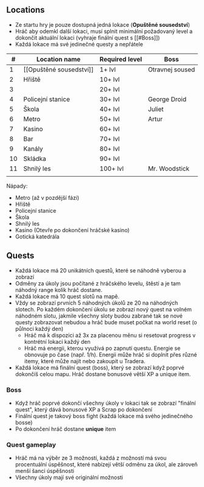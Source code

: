 ## Locations
- Ze startu hry je pouze dostupná jedná lokace (**Opuštěné sousedství**)
- Hráč aby odemkl další lokaci, musí splnit minimální požadovaný level a dokončit aktuální lokaci (vyhraje finální quest s [[#Boss]])
- Každá lokace má své jedinečné questy a nepřátele

| #   | Location name           | Required level | Boss            |
| --- | ----------------------- | -------------- | --------------- |
| 1   | [[Opuštěné sousedství]] | 1+ lvl         | Otravnej soused |
| 2   | Hřiště                  | 10+ lvl        |                 |
| 3   |                         | 20+ lvl        |                 |
| 4   | Policejní stanice       | 30+ lvl        | George Droid    |
| 5   | Škola                   | 40+ lvl        | Juliet          |
| 6   | Metro                   | 50+ lvl        | Artur           |
| 7   | Kasino                  | 60+ lvl        |                 |
| 8   | Bar                     | 70+ lvl        |                 |
| 9   | Kanály                  | 80+ lvl        |                 |
| 10  | Skládka                 | 90+ lvl        |                 |
| 11  | Shnilý les              | 100+ lvl       | Mr. Woodstick   |
|     |                         |                |                 |

Nápady:
- Metro (až v pozdější fázi)
- Hřiště
- Policejní stanice
- Škola
- Shnilý les
- Kasino (Otevře po dokončení hráčské kasino)
- Gotická katedrála

## Quests
- Každá lokace má 20 unikátních questů, které se náhodně vyberou a zobrazí
- Odměny za úkoly jsou počítané z hráčského levelu, štěstí a je tam náhodný range kolik hráč dostane.
- Každá lokace má 10 quest slotů na mapě.
- Vždy se zobrazí prvních 5 náhodných úkolů ze 20 na náhodných slotech. Po každém dokončení úkolu se zobrazí nový quest na volném náhodném slotu, jakmile všechny sloty budou zabrané tak se nové questy zobrazovat nebudou a hráč bude muset počkat na world reset (o půlnoci každý den)
	- Hráč má k dispozici až 3x za placenou měnu si resetovat progress v kontrétní lokaci každý den
	- Hráč má energii, kterou využívá po zapnutí questu. Energie se obnovuje po čase (např. 1/h). Energii může hráč si doplnit přes různé itemy, které může najít nebo zakoupit u Tradera.
- Každá lokace má finální quest (boss), který se zobrazí když poprvé dokončíš celou mapu. Hráč dostane bonusové větší XP a unique item.

### Boss
- Když hráč poprvé dokončí všechny úkoly v lokaci tak se zobrazí "finální quest", který dává bonusové XP a Scrap po dokončení
- Finální quest je takový boss fight (každá lokace má svého jedinečného bosse)
- Po dokončení hráč dostane **unique** item

### Quest gameplay
- Hráč má na výběr ze 3 možností, každá z možností má svou procentuální úspěšnost, které nabízejí větší odměnu za úkol, ale zároveň menší šanci úspěšnosti
- Všechny úkoly mají své originální možnosti
